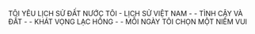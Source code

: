TÔI YÊU LỊCH SỬ ĐẤT NƯỚC TÔI - LỊCH SỬ VIỆT NAM     -   -
TÌNH CÂY VÀ ĐẤT    -    -
KHÁT VỌNG LẠC HỒNG   -   -
MỖI NGÀY TÔI CHỌN MỘT NIỀM VUI
